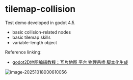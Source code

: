 # tilemap-collision

Test demo developed in godot 4.5.
+ basic collision-related nodes
+ basic tilemap skills
+ variable-length object



Reference linking:

+  [godot2D地图编辑教程：瓦片地图 平台 物理吊桥 脚本化生成](https://www.bilibili.com/video/BV1np3dzNEAw/?spm_id_from=333.1007.top_right_bar_window_history.content.click&vd_source=565abf061bdee250d62ef3d5a3f2e1e3)




![image-20251018000610056](https://cdn.jsdelivr.net/gh/KuiMian/NoteImage@master/2025/10/upgit_20251018_image-20251018000610056.png)

